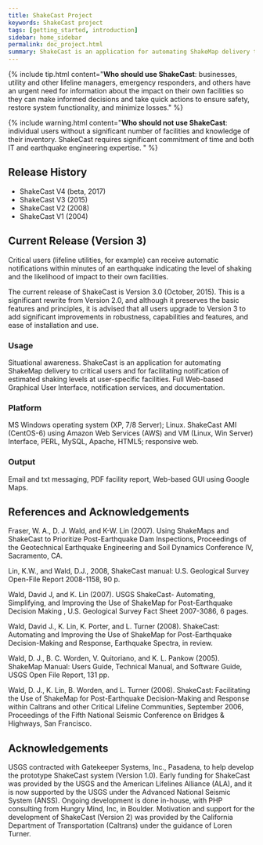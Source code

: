 ```yaml
---
title: ShakeCast Project
keywords: ShakeCast project
tags: [getting_started, introduction]
sidebar: home_sidebar
permalink: doc_project.html
summary: ShakeCast is an application for automating ShakeMap delivery to critical users and for facilitating notification of shaking levels at user-selected facilities.
---
```


{% include tip.html content="**Who should use ShakeCast**: businesses, utility and other lifeline managers, emergency responders, and others have an urgent need for information about the impact on their own facilities so they can make informed decisions and take quick actions to ensure safety, restore system functionality, and minimize losses." %}

{% include warning.html content="**Who should not use ShakeCast**: individual users without a significant number of facilities and knowledge of their inventory.  ShakeCast requires significant commitment of time and both IT and earthquake engineering expertise. " %}

## Release History

- ShakeCast V4 (beta, 2017)
- ShakeCast V3 (2015)
- ShakeCast V2 (2008)
- ShakeCast V1 (2004)

## Current Release (Version 3)

Critical users (lifeline utilities, for example) can receive automatic notifications within minutes of an earthquake indicating the level of shaking and the likelihood of impact to their own facilities.

The current release of ShakeCast is Version 3.0 (October, 2015). This is a significant rewrite from Version 2.0, and although it preserves the basic features and principles, it is advised that all users upgrade to Version 3 to add significant improvements in robustness, capabilities and features, and ease of installation and use. 

### Usage

Situational awareness. ShakeCast is an application for automating ShakeMap delivery to critical users and for facilitating notification of estimated shaking levels at user-specific facilities. Full Web-based Graphical User Interface, notification services, and documentation.

### Platform

MS Windows operating system (XP, 7/8 Server); Linux. ShakeCast AMI (CentOS-6) using Amazon Web Services (AWS) and VM (Linux, Win Server) Interface, PERL, MySQL, Apache, HTML5; responsive web. 

### Output

Email and txt messaging, PDF facility report, Web-based GUI using Google Maps. 

## References and Acknowledgements

Fraser, W. A., D. J. Wald, and K-W. Lin (2007). Using ShakeMaps and ShakeCast to Prioritize Post-Earthquake Dam Inspections, Proceedings of the Geotechnical Earthquake Engineering and Soil Dynamics Conference IV, Sacramento, CA.

Lin, K.W., and Wald, D.J., 2008, ShakeCast manual: U.S. Geological Survey Open-File Report 2008-1158, 90 p.

Wald, David J, and K. Lin (2007). USGS ShakeCast- Automating, Simplifying, and Improving the Use of ShakeMap for Post-Earthquake Decision Making , U.S. Geological Survey Fact Sheet 2007-3086, 6 pages.

Wald, David J., K. Lin, K. Porter, and L. Turner (2008). ShakeCast: Automating and Improving the Use of ShakeMap for Post-Earthquake Decision-Making and Response, Earthquake Spectra, in review.

Wald, D. J., B. C. Worden, V. Quitoriano, and K. L. Pankow (2005). ShakeMap Manual: Users Guide, Technical Manual, and Software Guide, USGS Open File Report, 131 pp.

Wald, D. J., K. Lin, B. Worden, and L. Turner (2006). ShakeCast: Facilitating the Use of ShakeMap for Post-Earthquake Decision-Making and Response within Caltrans and other Critical Lifeline Communities, September 2006, Proceedings of the Fifth National Seismic Conference on Bridges & Highways, San Francisco.

## Acknowledgements

USGS contracted with Gatekeeper Systems, Inc., Pasadena, to help develop the prototype ShakeCast system (Version 1.0). Early funding for ShakeCast was provided by the USGS and the American Lifelines Alliance (ALA), and it is now supported by the USGS under the Advanced National Seismic System (ANSS). Ongoing development is done in-house, with PHP consulting from Hungry Mind, Inc, in Boulder. Motivation and support for the development of ShakeCast (Version 2) was provided by the California Department of Transportation (Caltrans) under the guidance of Loren Turner. 
